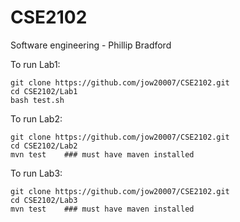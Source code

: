 # CSE2102
Software engineering - Phillip Bradford

To run Lab1:
```
git clone https://github.com/jow20007/CSE2102.git
cd CSE2102/Lab1
bash test.sh
```

To run Lab2:
```
git clone https://github.com/jow20007/CSE2102.git
cd CSE2102/Lab2
mvn test    ### must have maven installed 
```

To run Lab3:
```
git clone https://github.com/jow20007/CSE2102.git
cd CSE2102/Lab3
mvn test    ### must have maven installed 
```